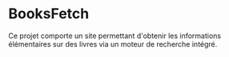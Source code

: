 # BooksFetch
Ce projet comporte un site permettant d'obtenir les informations élémentaires sur des livres via un moteur de recherche intégré.
